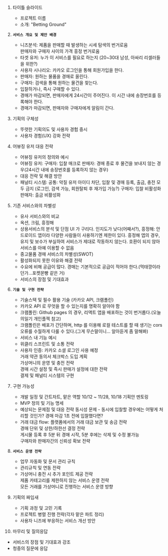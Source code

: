 1. 타이틀 슬라이드
   - 프로젝트 이름
   - 소개: "Betting Ground"

2. **`서비스 개요 및 제안 배경`**
   - 니즈분석: 제품을 판매할 때 발생하는 시세 탐색의 번거로움  
   판매자와 구매자 사이의 가격 흥정 번거로움 
   - 타겟 유저: 누가 이 서비스를 필요로 하는지 (20~30대 남성, 아싸리 리셀러들을 위한?)
   - 사용자 시나리오: 카카오 로그인을 통해 회원가입을 한다.
   - 판매자: 원하는 물품을 경매로 올린다. 
   - 구매자: 검색을 통해 원하는 물건을 찾는다.
   - 입찰하거나, 즉시 구매할 수 있다.
   - 경매가 마감되면, 판매자에게 24시간이 주어진다. 이 시간 내에 송장번호를 등록해야 한다.
   - 경매가 마감되면, 판매자와 구매자에게 알림이 간다.

3. 기획의 구체성
   - 뚜렷한 기획의도 및 사용자 경험 중시
   - 사용자 경험(UX) 강화 전략

4. 어뷰징 유저 대응 전략
   - 어뷰징 유저의 정의와 예시
   - 어뷰징 유저:
        구매자: 입찰 매크로 
        판매자: 경매 종료 후 물건을 보내지 않는 경우(24시간 내에 송장번호를 등록하지 않는 경우)
   - 대응 전략 및 해결 방안
   - 패널티 시스템:
        공통: 악질 유저 아이디 차단, 입찰 및 경매 등록, 출금, 충전 모두 금지 (로그인, 검색 가능, 회원탈퇴 후 재가입 가능?)
        구매자: 입찰 비활성화
        판매자: 출금 비활성화
5. 기존 서비스와의 차별성
   - 유사 서비스와의 비교
   - 옥션, 크림, 흥정해
   - 상용서비스의 분석 및 단점
     UI 가 구리다. 인지도가 낮다(어째서?), 흥정해: 안드로이드 앱이라 다양한 사람들이 사용하기엔 제한이 있다.
     흥정해 앱의 경우, 유지 및 보수가 부실하여 서비스가 제대로 작동하지 않는다. 호환이 되지 않아 서비스를 아예 이용할 수 없음
   - 중고물품 경매 서비스의 차별성(SWOT)
   - 활성화되지 못한 이유와 해결 전략
   - 수요에 비해 공급이 많다. 경매는 기본적으로 공급이 적어야 한다.(먹태깡이라던가...포켓몬빵 같은 거)
   - 서비스의 장점 및 기대효과

6. **`기술 및 구현 전략`**
   - 기술스택 및 필수 활용 기술 (카카오 API, 크램폴린)
   - 카카오 API 로 무엇을 할 수 있는지를 명확히 알아야 함
   - 크램폴린: Github pages 의 경우, 리액트 앱을 배포하는 것이 번거롭다.(오늘의일기 개인플젝 참고)
   - 크램폴린은 배포가 간단하며, http 를 이용해 로컬 테스트를 할 때 생기는 cors 오류를 수월하게 다룰 수 있다.(그게 무슨말이니... 알아듣게 좀 말해봐)
   - 서비스 내 기능 예시
   - 위클리 스프린트 및 소통 전략
   - 사용자 인증: 카카오 소셜 로그인 사용 예정  
거래 약관 동의서 체크박스 도입 계획  
가상머니의 운영 및 충전 전략  
경매 시간 설정 및 즉시 판매가 설정에 대한 전략  
결제 및 패널티 시스템의 구현  

7. 구현 가능성
   - 개발 일정 및 간트차트, 맡은 역할
     10/12 ~ 11/28, 10/18 기획안 멘토링
   - MVP 정의 및 기능 명세
   - 예상되는 문제점 및 대응 전략
     동시성 문제 - 동시에 입찰할 경우에는 어떻게 처리할 것인가? 경매 마감 1초 전에 입찰했다면?
   - 거래 대금 flow: 플랫폼에서의 거래 대금 보관 및 송금 전략  
경매 단위 및 상한/하한선 결정 전략  
게시물 등록 후 5분 뒤 경매 시작, 5분 후에는 삭제 및 수정 불가능  
구매자와 판매자간의 신뢰성 확보 전략  

8. **`서비스 운영 전략`**
   - 업무 자동화 및 문서 관리 규칙
   - 관리규칙 및 연동 전략
   - 가상머니 충전 시 추가 포인트 제공 전략  
제품 카테고리를 제한하지 않는 서비스 운영 전략  
모든 거래를 가상머니로 진행하는 서비스 운영 방향  

9. 기획의 짜임새
   - 기획 과정 및 고민 기록
   - 프로젝트 병렬 진행 전략(각자 맡은 파트 정리)
   - 사용자 니즈에 부응하는 서비스 개선 방안

10. 마무리 및 질의응답
   - 서비스의 장점 및 기대효과 강조
   - 청중의 질문에 응답
